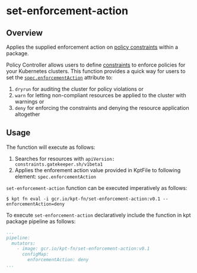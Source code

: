 # set-enforcement-action

## Overview

<!--mdtogo:Short-->

Applies the supplied enforcement action on [policy constraints](https://cloud.google.com/anthos-config-management/docs/concepts/policy-controller#constraints) within a package.

<!--mdtogo-->

Policy Controller allows users to define [constraints](https://cloud.google.com/anthos-config-management/docs/how-to/creating-constraints) to enforce policies for your Kubernetes clusters.
This function provides a quick way for users to set the [`spec.enforcementAction`](https://cloud.google.com/anthos-config-management/docs/how-to/auditing-constraints#types_of_enforcement_actions)
attribute to:
1. `dryrun` for auditing the cluster for policy violations or
2. `warn` for letting non-compliant resources be applied to the cluster with warnings or 
3. `deny` for enforcing the constraints and denying the resource application altogether

<!--mdtogo:Long-->

## Usage

The function will execute as follows:

1. Searches for resources with `apiVersion: constraints.gatekeeper.sh/v1beta1`
2. Applies the enforement action value provided in KptFile to following element:
   `spec.enforcementAction`

`set-enforcement-action` function can be executed imperatively as follows:

```shell
$ kpt fn eval -i gcr.io/kpt-fn/set-enforcement-action:v0.1 -- enforcementAction=deny
```

To execute `set-enforcement-action` declaratively include the function in kpt package pipeline as follows:
```yaml
...
pipeline:
  mutators:
    - image: gcr.io/kpt-fn/set-enforcement-action:v0.1
      configMap:
        enforcementAction: deny
...
```

<!--mdtogo-->
